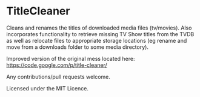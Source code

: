 TitleCleaner
============

Cleans and renames the titles of downloaded media files (tv/movies).
Also incorporates functionality to retrieve missing TV Show titles from the TVDB as well as relocate files to appropriate storage locations (eg rename and move from a downloads folder to some media directory).

Improved version of the original mess located here:
https://code.google.com/p/title-cleaner/

Any contributions/pull requests welcome.

Licensed under the MIT Licence.